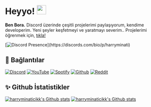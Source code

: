 
# Heyyo! <img src="https://raw.githubusercontent.com/iampavangandhi/iampavangandhi/master/gifs/Hi.gif" width="30px">
**Ben Bora.** Discord üzerinde çeşitli projelerimi paylaşıyorum, kendime developerim. Yeni şeyler keşfetmeyi ve yaratmayı severim..
Projelerimi öğrenmek için, [tıkla!](https://github.com/harryminaticikk?tab=repositories)

[![Discord Presence](https://lanyard-profile-readme.vercel.app/api/732579105240907846?)](https://discords.com/bio/p/harryminati)




## 🔗 Bağlantılar
[![Discord](https://img.shields.io/badge/Discord%20-5865f2.svg?&amp;style=for-the-badge&amp;logo=discord&amp;logoColor=white)](https://discord.com/users/745286954752671744)
[![YouTube](https://img.shields.io/badge/YouTube-ff0000.svg?&amp;style=for-the-badge&amp;logo=youtube&amp;logoColor=white)](https://www.youtube.com/channel/UCuMIBhAId1SPaXWOOcX9qbA)
[![Spotify](https://img.shields.io/badge/Spotify%20-1dd75f.svg?&amp;style=for-the-badge&amp;logo=spotify&amp;logoColor=white)](https://open.spotify.com/user/6q9fawewp0tcrdevael9b3wdf)
[![Github](https://img.shields.io/badge/Github%20-171515.svg?&amp;style=for-the-badge&amp;logo=github&amp;logoColor=white)](https://github.com/harryminaticikk)
[![Reddit](https://img.shields.io/badge/Reddit%20-ff4500.svg?&amp;style=for-the-badge&amp;logo=reddit&amp;logoColor=white)](https://reddit.com/u/harryminaticikk)

## ✨ Github İstatistikler
[![harryminaticikk's Github stats](https://github-readme-stats.vercel.app/api?username=harryminaticikk&count_private=true&show_icons=true&theme=dark&hide_border=true)](#)
[![harryminaticikk's Github stats](https://github-readme-stats.vercel.app/api/top-langs/?username=harryminaticikk&theme=dark&count_private=true&show_icons=true&hide_border=true)](#)
